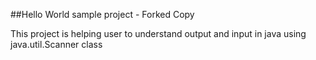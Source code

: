 ##Hello World sample project - Forked Copy

This project is helping user to understand output and input in java using java.util.Scanner class
